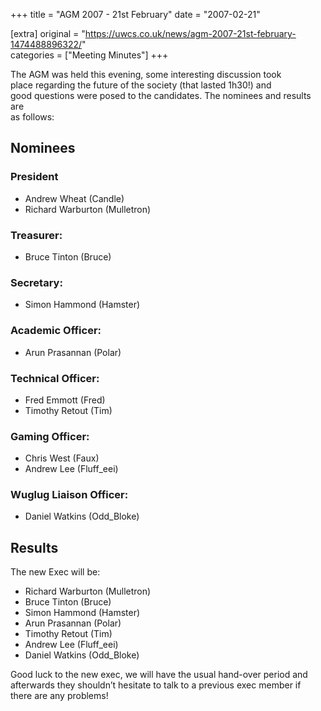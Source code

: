 +++
title = "AGM 2007 - 21st February"
date = "2007-02-21"

[extra]
original = "https://uwcs.co.uk/news/agm-2007-21st-february-1474488896322/"    
categories = ["Meeting Minutes"]
+++

The AGM was held this evening, some interesting discussion took  
place regarding the future of the society (that lasted 1h30\!) and  
good questions were posed to the candidates. The nominees and results are  
as follows:

## Nominees

### President

  - Andrew Wheat (Candle)
  - Richard Warburton (Mulletron)

### Treasurer:

  - Bruce Tinton (Bruce)

### Secretary:

  - Simon Hammond (Hamster)

### Academic Officer:

  - Arun Prasannan (Polar)

### Technical Officer:

  - Fred Emmott (Fred)
  - Timothy Retout (Tim)

### Gaming Officer:

  - Chris West (Faux)
  - Andrew Lee (Fluff\_eei)

### Wuglug Liaison Officer:

  - Daniel Watkins (Odd\_Bloke)

## Results

The new Exec will be:

  - Richard Warburton (Mulletron)
  - Bruce Tinton (Bruce)
  - Simon Hammond (Hamster)
  - Arun Prasannan (Polar)
  - Timothy Retout (Tim)
  - Andrew Lee (Fluff\_eei)
  - Daniel Watkins (Odd\_Bloke)

Good luck to the new exec, we will have the usual hand-over period and  
afterwards they shouldn’t hesitate to talk to a previous exec member if  
there are any problems\!
